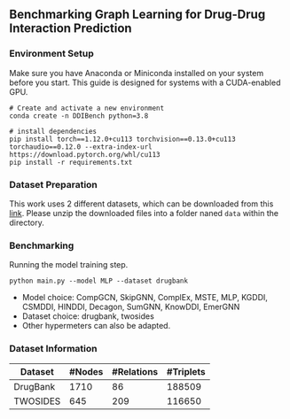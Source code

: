 ## Benchmarking Graph Learning for Drug-Drug Interaction Prediction

### Environment Setup

Make sure you have Anaconda or Miniconda installed on your system before you start. This guide is designed for systems with a CUDA-enabled GPU.

```
# Create and activate a new environment
conda create -n DDIBench python=3.8

# install dependencies
pip install torch==1.12.0+cu113 torchvision==0.13.0+cu113 torchaudio==0.12.0 --extra-index-url https://download.pytorch.org/whl/cu113
pip install -r requirements.txt
```

### Dataset Preparation

This work uses 2 different datasets, which can be downloaded from this [link](https://drive.google.com/file/d/1Scpur6Lj7QwoHemSh6K941T1-XSCfSbp/view?usp=sharing). Please unzip the downloaded files into a folder naned `data` within the directory. 

### Benchmarking

Running the model training step.

```
python main.py --model MLP --dataset drugbank
```

+ Model choice: CompGCN, SkipGNN, ComplEx, MSTE, MLP, KGDDI, CSMDDI, HINDDI, Decagon, SumGNN, KnowDDI, EmerGNN
+ Dataset choice: drugbank, twosides
+ Other hypermeters can also be adapted. 

### Dataset Information

|Dataset|#Nodes|#Relations|#Triplets|
|---|---|---|---|
|DrugBank|1710|86|188509|
|TWOSIDES|645|209|116650|
